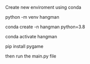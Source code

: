 Create new enviroment using conda

python -m venv hangman

conda create -n hangman python=3.8  

conda activate hangman

pip install pygame


then run the main.py file
